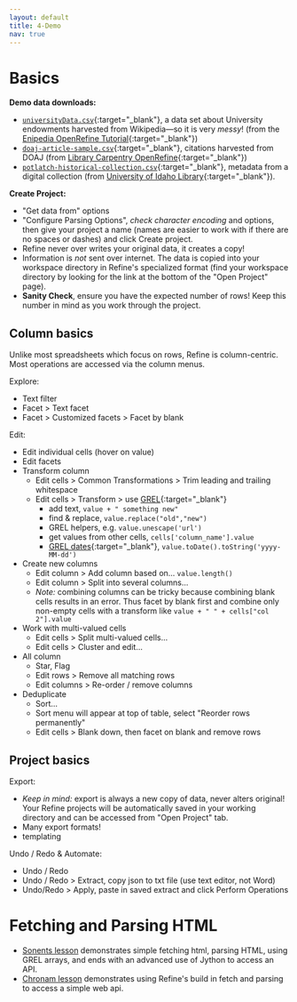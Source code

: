 ```yaml
---
layout: default
title: 4-Demo
nav: true
---
```


# Basics

**Demo data downloads:**

- [`universityData.csv`](assets/universityData.csv){:target="_blank"}, a data set about University endowments harvested from Wikipedia—so it is very *messy*! (from the [Enipedia OpenRefine Tutorial](http://enipedia.tudelft.nl/wiki/OpenRefine_Tutorial){:target="_blank"})
- [`doaj-article-sample.csv`](assets/doaj-article-sample.csv){:target="_blank"}, citations harvested from DOAJ (from [Library Carpentry OpenRefine](https://librarycarpentry.org/lc-open-refine/){:target="_blank"})
- [`potlatch-historical-collection.csv`](assets/potlatch-historical-collection.csv){:target="_blank"}, metadata from a digital collection (from [University of Idaho Library](https://www.lib.uidaho.edu/digital/){:target="_blank"}).

**Create Project:**

- "Get data from" options
- "Configure Parsing Options", *check character encoding* and options, then give your project a name (names are easier to work with if there are no spaces or dashes) and click Create project.
- Refine never over writes your original data, it creates a copy!
- Information is *not* sent over internet. The data is copied into your workspace directory in Refine's specialized format (find your workspace directory by looking for the link at the bottom of the "Open Project" page).
- **Sanity Check**, ensure you have the expected number of rows! Keep this number in mind as you work through the project.

## Column basics

Unlike most spreadsheets which focus on rows, Refine is column-centric.
Most operations are accessed via the column menus.

Explore:

- Text filter
- Facet > Text facet
- Facet > Customized facets > Facet by blank

Edit: 

- Edit individual cells (hover on value)
- Edit facets
- Transform column
    - Edit cells > Common Transformations > Trim leading and trailing whitespace
    - Edit cells > Transform > use [GREL](https://github.com/OpenRefine/OpenRefine/wiki/General-Refine-Expression-Language){:target="_blank"}
        - add text, `value + " something new"`
        - find & replace, `value.replace("old","new")`
        - GREL helpers, e.g. `value.unescape('url')`
        - get values from other cells, `cells['column_name'].value`
        - [GREL dates](https://github.com/OpenRefine/OpenRefine/wiki/GREL-Date-Functions){:target="_blank"}, `value.toDate().toString('yyyy-MM-dd')`
- Create new columns
    - Edit column > Add column based on... `value.length()`
    - Edit column > Split into several columns... 
    - *Note:* combining columns can be tricky because combining blank cells results in an error. Thus facet by blank first and combine only non-empty cells with a transform like `value + " " + cells["col 2"].value`
- Work with multi-valued cells
    - Edit cells > Split multi-valued cells... 
    - Edit cells > Cluster and edit...
- All column
    - Star, Flag
    - Edit rows > Remove all matching rows
    - Edit columns > Re-order / remove columns
- Deduplicate
    - Sort... 
    - Sort menu will appear at top of table, select "Reorder rows permanently"
    - Edit cells > Blank down, then facet on blank and remove rows

## Project basics 

Export:

- *Keep in mind:* export is always a new copy of data, never alters original! Your Refine projects will be automatically saved in your working directory and can be accessed from "Open Project" tab.
- Many export formats!
- templating

Undo / Redo & Automate:

- Undo / Redo
- Undo / Redo > Extract, copy json to txt file (use text editor, not Word)
- Undo/Redo > Apply, paste in saved extract and click Perform Operations

# Fetching and Parsing HTML

- [Sonents lesson](sonnets-demo.html) demonstrates simple fetching html, parsing HTML, using GREL arrays, and ends with an advanced use of Jython to access an API.
- [Chronam lesson](chronam-demo.html) demonstrates using Refine's build in fetch and parsing to access a simple web api.
